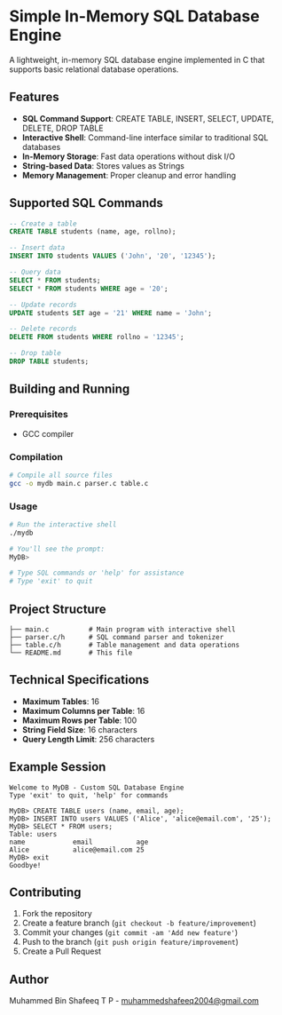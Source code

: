 # Simple In-Memory SQL Database Engine

A lightweight, in-memory SQL database engine implemented in C that supports basic relational database operations.

## Features

- **SQL Command Support**: CREATE TABLE, INSERT, SELECT, UPDATE, DELETE, DROP TABLE
- **Interactive Shell**: Command-line interface similar to traditional SQL databases
- **In-Memory Storage**: Fast data operations without disk I/O
- **String-based Data**: Stores values as Strings
- **Memory Management**: Proper cleanup and error handling

## Supported SQL Commands

```sql
-- Create a table
CREATE TABLE students (name, age, rollno);

-- Insert data
INSERT INTO students VALUES ('John', '20', '12345');

-- Query data
SELECT * FROM students;
SELECT * FROM students WHERE age = '20';

-- Update records
UPDATE students SET age = '21' WHERE name = 'John';

-- Delete records
DELETE FROM students WHERE rollno = '12345';

-- Drop table
DROP TABLE students;
```

## Building and Running

### Prerequisites
- GCC compiler


### Compilation
```bash
# Compile all source files
gcc -o mydb main.c parser.c table.c


```

### Usage
```bash
# Run the interactive shell
./mydb

# You'll see the prompt:
MyDB> 

# Type SQL commands or 'help' for assistance
# Type 'exit' to quit
```

## Project Structure

```
├── main.c          # Main program with interactive shell
├── parser.c/h      # SQL command parser and tokenizer
├── table.c/h       # Table management and data operations
└── README.md       # This file
```

## Technical Specifications

- **Maximum Tables**: 16
- **Maximum Columns per Table**: 16  
- **Maximum Rows per Table**: 100
- **String Field Size**: 16 characters
- **Query Length Limit**: 256 characters

## Example Session

```
Welcome to MyDB - Custom SQL Database Engine
Type 'exit' to quit, 'help' for commands

MyDB> CREATE TABLE users (name, email, age);
MyDB> INSERT INTO users VALUES ('Alice', 'alice@email.com', '25');
MyDB> SELECT * FROM users;
Table: users
name            email           age            
Alice           alice@email.com 25             
MyDB> exit
Goodbye!
```

## Contributing

1. Fork the repository
2. Create a feature branch (`git checkout -b feature/improvement`)
3. Commit your changes (`git commit -am 'Add new feature'`)
4. Push to the branch (`git push origin feature/improvement`)
5. Create a Pull Request


## Author

Muhammed Bin Shafeeq T P - muhammedshafeeq2004@gmail.com
